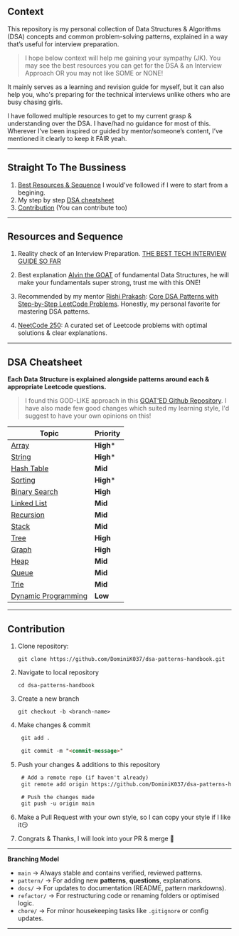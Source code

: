## Context

This repository is my personal collection of Data Structures & Algorithms (DSA) concepts and common problem-solving patterns, explained in a way that’s useful for interview preparation.

> I hope below context will help me gaining your sympathy (JK). You may see the best resources you can get for the DSA & an Interview Approach OR you may not like SOME or NONE!

It mainly serves as a learning and revision guide for myself, but it can also help you, who's preparing for the technical interviews unlike others who are busy chasing girls.

I have followed multiple resources to get to my current grasp & understanding over the DSA. I have/had no guidance for most of this. Wherever I’ve been inspired or guided by mentor/someone’s content, I’ve mentioned it clearly to keep it FAIR yeah.

---


## Straight To The Bussiness
 
1. [Best Resources & Sequence](#resources-and-sequence) I would've followed if I were to start from a begining.
2. My step by step [DSA cheatsheet](#dsa-cheatsheet)
3. [Contribution](#contribution) (You can contribute too)

---


## Resources and Sequence

1. Reality check of an Interview Preparation. [THE BEST TECH INTERVIEW GUIDE SO FAR](https://github.com/yangshun/tech-interview-handbook)

2. Best explanation [Alvin the GOAT](https://structy.net/) of fundamental Data Structures, he will make your fundamentals super strong, trust me with this ONE!

3. Recommended by my mentor [Rishi Prakash](https://www.linkedin.com/in/rishi-prakash-developer/): [Core DSA Patterns with Step-by-Step LeetCode Problems](https://github.com/Chanda-Abdul/Several-Coding-Patterns-for-Solving-Data-Structures-and-Algorithms-Problems-during-Interviews/). Honestly, my personal favorite for mastering DSA patterns.

4. [NeetCode 250](https://neetcode.io/practice?tab=neetcode250): A curated set of Leetcode problems with optimal solutions & clear explanations.

---


## DSA Cheatsheet

**Each Data Structure is explained alongside patterns around each & appropriate Leetcode questions.**

>I found this GOD-LIKE approach in this [GOAT'ED Github Repository](https://github.com/yangshun/tech-interview-handbook). I have also made few good changes which suited my learning style, I'd suggest to have your own opinions on this!

| Topic | Priority |
|--------|-----------|
| [Array](array/Array.md) | **High*** |
| [String](string/String.md) | **High*** |
| [Hash Table](hashtable/HashTable.md) | **Mid** |
| [Sorting](sorting/Sorting.md) | **High*** |
| [Binary Search](binarysearch/BinarySearch.md) | **High** |
| [Linked List](linkedlist/LinkedList.md) | **Mid** |
| [Recursion](recursion/Recursion.md) | **Mid** |
| [Stack](stack/Stack.md) | **Mid** |
| [Tree](tree/Tree.md) | **High** |
| [Graph](graph/Graph.md) | **High** |
| [Heap](heap/Heap.md) | **Mid** |
| [Queue](queue/Queue.md) | **Mid** |
| [Trie](trie/Trie.md) | **Mid** |
| [Dynamic Programming](dynamicprogramming/DynamicProgramming.md) | **Low** |


---


## Contribution

1. Clone repository:

   `git clone https://github.com/DominiK037/dsa-patterns-handbook.git`


2. Navigate to local repository

   `cd dsa-patterns-handbook`


3. Create a new branch

   `git checkout -b <branch-name>`


4. Make changes & commit

   ````markdown
    git add .

    git commit -m "<commit-message>"
   ````


5. Push your changes & additions to this repository

   ````markdown
    # Add a remote repo (if haven't already)
    git remote add origin https://github.com/DominiK037/dsa-patterns-handbook.git

    # Push the changes made
    git push -u origin main
   ````           

6. Make a Pull Request with your own style, so I can copy your style if I like it😏


7. Congrats & Thanks, I will look into your PR & merge 🎉
---

**Branching Model**

* `main` → Always stable and contains verified, reviewed patterns.
* `pattern/` → For adding new **patterns**, **questions**, explanations.
* `docs/` → For updates to documentation (README, pattern markdowns).
* `refactor/` → For restructuring code or renaming folders or optimised logic.
* `chore/` → For minor housekeeping tasks like `.gitignore` or config updates.

---